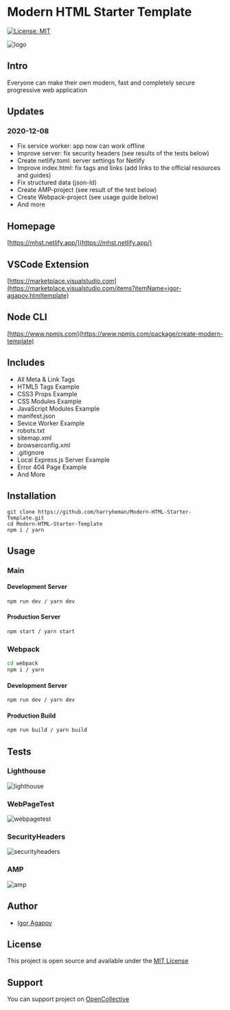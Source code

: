 # Modern HTML Starter Template

[![License: MIT](https://img.shields.io/badge/License-MIT-blue.svg)](https://opensource.org/licenses/MIT)

![logo](https://mhst.netlify.app/img/logo.png)

## Intro

Everyone can make their own modern, fast and completely secure progressive web application

## Updates

### 2020-12-08

- Fix service worker: app now can work offline
- Improve server: fix security headers (see results of the tests below)
- Create netlify.toml: server settings for Netlify
- Improve index.html: fix tags and links (add links to the official resources and guides)
- Fix structured data (json-ld)
- Create AMP-project (see result of the test below)
- Create Webpack-project (see usage guide below)
- And more

## Homepage

[https://mhst.netlify.app/](https://mhst.netlify.app/)

## VSCode Extension

[https://marketplace.visualstudio.com](https://marketplace.visualstudio.com/items?itemName=igor-agapov.htmltemplate)

## Node CLI

[https://www.npmjs.com](https://www.npmjs.com/package/create-modern-template)

## Includes

- All Meta & Link Tags
- HTML5 Tags Example
- CSS3 Props Example
- CSS Modules Example
- JavaScript Modules Example
- manifest.json
- Sevice Worker Example
- robots.txt
- sitemap.xml
- browserconfig.xml
- .gitignore
- Local Express.js Server Example
- Error 404 Page Example
- And More

## Installation

```
git clone https://github.com/harryheman/Modern-HTML-Starter-Template.git
cd Modern-HTML-Starter-Template
npm i / yarn
```

## Usage

### Main

#### Development Server

```bash
npm run dev / yarn dev
```

#### Production Server

```bash
npm start / yarn start
```

### Webpack

```bash
cd webpack
npm i / yarn
```

#### Development Server

```bash
npm run dev / yarn dev
```

#### Production Build

```bash
npm run build / yarn build
```

## Tests

### Lighthouse

![lighthouse](https://mhst.netlify.app/img/light-house.png)

### WebPageTest

![webpagetest](https://mhst.netlify.app/img/webpagetest.png)

### SecurityHeaders

![securityheaders](https://mhst.netlify.app/img/securityheaders.png)

### AMP

![amp](https://mhst.netlify.app/img/amp.png)

## Author

- [Igor Agapov](https://github.com/harryheman)

## License

This project is open source and available under the [MIT License](LICENSE)

## Support

You can support project on [OpenCollective](https://opencollective.com/mhst)
